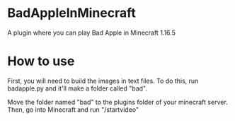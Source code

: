 # BadAppleInMinecraft
A plugin where you can play Bad Apple in Minecraft 1.16.5


# How to use

First, you will need to build the images in text files. To do this, run badapple.py and it'll make a folder called "bad".

Move the folder named "bad" to the plugins folder of your minecraft server. Then, go into Minecraft and run "/startvideo"
